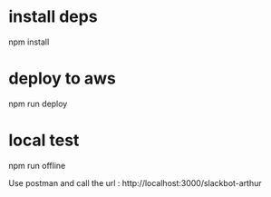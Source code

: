 # install deps
npm install

# deploy to aws
npm run deploy

# local test
npm run offline

Use postman and call the url : http://localhost:3000/slackbot-arthur
